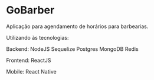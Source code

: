 # GoBarber
Aplicação para agendamento de horários para barbearias.

Utilizando às tecnologias:

Backend:
NodeJS
Sequelize
Postgres
MongoDB
Redis

Frontend:
ReactJS

Mobile:
React Native
